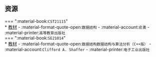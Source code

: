 ## 资源  
=== ":material-book:`CST21115`"  
    * [教材](https://api.mir6.com/api/lanzou?url=https://cqu-openlib.lanzout.com/iD3Jn28y2zda&down=true) - :material-format-quote-open:`数据结构` - :material-account:`俞勇` - :material-printer:`高等教育出版社`  
=== ":material-book:`SE21014`"  
    * [教材](https://api.mir6.com/api/lanzou?url=https://cqu-openlib.lanzout.com/iivub2f7o57g&down=true) - :material-format-quote-open:`数据结构数据结构与算法分析（C++版）` - :material-account:`Clifford A. Shaffer` - :material-printer:`电子工业出版社`  